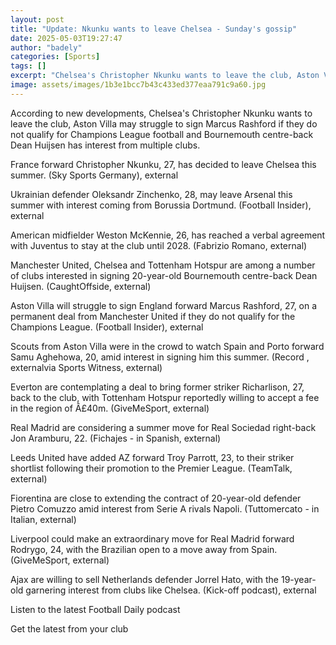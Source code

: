 ```yaml
---
layout: post
title: "Update: Nkunku wants to leave Chelsea - Sunday's gossip"
date: 2025-05-03T19:27:47
author: "badely"
categories: [Sports]
tags: []
excerpt: "Chelsea's Christopher Nkunku wants to leave the club, Aston Villa may struggle to sign Marcus Rashford if they do not qualify for Champions League foo"
image: assets/images/1b3e1bcc7b43c433ed377eaa791c9a60.jpg
---
```


According to new developments, Chelsea's Christopher Nkunku wants to leave the club, Aston Villa may struggle to sign Marcus Rashford if they do not qualify for Champions League football and Bournemouth centre-back Dean Huijsen has interest from multiple clubs.

France forward Christopher Nkunku, 27, has decided to leave Chelsea this summer. (Sky Sports Germany), external

Ukrainian defender Oleksandr Zinchenko, 28, may leave Arsenal this summer with interest coming from Borussia Dortmund. (Football Insider), external

American midfielder Weston McKennie, 26, has reached a verbal agreement with Juventus to stay at the club until 2028. (Fabrizio Romano, external)

Manchester United, Chelsea and Tottenham Hotspur are among a number of clubs interested in signing 20-year-old Bournemouth centre-back Dean Huijsen. (CaughtOffside, external)

Aston Villa will struggle to sign England forward Marcus Rashford, 27, on a permanent deal from Manchester United if they do not qualify for the Champions League. (Football Insider), external

Scouts from Aston Villa were in the crowd to watch Spain and Porto forward Samu Aghehowa, 20, amid interest in signing him this summer. (Record , externalvia Sports Witness, external)

Everton are contemplating a deal to bring former striker Richarlison, 27, back to the club, with Tottenham Hotspur reportedly willing to accept a fee in the region of Â£40m. (GiveMeSport, external)

Real Madrid are considering a summer move for Real Sociedad right-back Jon Aramburu, 22. (Fichajes - in Spanish, external)

Leeds United have added AZ forward Troy Parrott, 23, to their striker shortlist following their promotion to the Premier League. (TeamTalk, external)

Fiorentina are close to extending the contract of 20-year-old defender Pietro Comuzzo amid interest from Serie A rivals Napoli. (Tuttomercato - in Italian, external) 

Liverpool could make an extraordinary move for Real Madrid forward Rodrygo, 24, with the Brazilian open to a move away from Spain. (GiveMeSport, external)

Ajax are willing to sell Netherlands defender Jorrel Hato, with the 19-year-old garnering interest from clubs like Chelsea. (Kick-off podcast), external

Listen to the latest Football Daily podcast

Get the latest from your club

